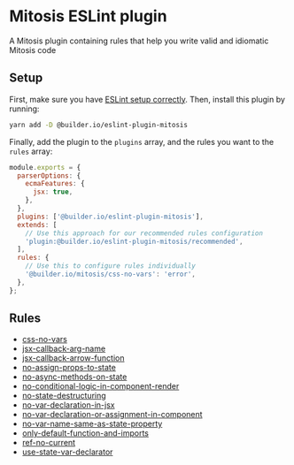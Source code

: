 # Mitosis ESLint plugin

A Mitosis plugin containing rules that help you write valid and idiomatic Mitosis code

## Setup

First, make sure you have [ESLint setup correctly](https://eslint.org/docs/user-guide/getting-started#installation-and-usage). Then, install this plugin by running:

```bash
yarn add -D @builder.io/eslint-plugin-mitosis
```

Finally, add the plugin to the `plugins` array, and the rules you want to the `rules` array:

```js
module.exports = {
  parserOptions: {
    ecmaFeatures: {
      jsx: true,
    },
  },
  plugins: ['@builder.io/eslint-plugin-mitosis'],
  extends: [
    // Use this approach for our recommended rules configuration
    'plugin:@builder.io/eslint-plugin-mitosis/recommended',
  ],
  rules: {
    // Use this to configure rules individually
    '@builder.io/mitosis/css-no-vars': 'error',
  },
};
```

## Rules

- [css-no-vars](./docs/rules/css-no-vars.md)
- [jsx-callback-arg-name](./docs/rules/jsx-callback-arg-name.md)
- [jsx-callback-arrow-function](./docs/rules/jsx-callback-arrow-function.md)
- [no-assign-props-to-state](./docs/rules/no-assign-props-to-state.md)
- [no-async-methods-on-state](./docs/rules/no-async-methods-on-state.md)
- [no-conditional-logic-in-component-render](./docs/rules/no-conditional-logic-in-component-render.md)
- [no-state-destructuring](./docs/rules/no-state-destructuring.md)
- [no-var-declaration-in-jsx](./docs/rules/no-var-declaration-in-jsx.md)
- [no-var-declaration-or-assignment-in-component](./docs/rules/no-var-declaration-or-assignment-in-component.md)
- [no-var-name-same-as-state-property](./docs/rules/no-var-name-same-as-state-property.md)
- [only-default-function-and-imports](./docs/rules/only-default-function-and-imports.md)
- [ref-no-current](./docs/rules/ref-no-current.md)
- [use-state-var-declarator](./docs/rules/use-state-var-declarator.md)
